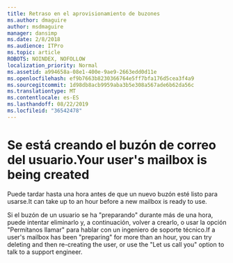 ```yaml
---
title: Retraso en el aprovisionamiento de buzones
ms.author: dmaguire
author: msdmaguire
manager: dansimp
ms.date: 2/8/2018
ms.audience: ITPro
ms.topic: article
ROBOTS: NOINDEX, NOFOLLOW
localization_priority: Normal
ms.assetid: a994658a-08e1-400e-9ae9-2663edd0d11e
ms.openlocfilehash: ef9b7663b8230366764e5ff7bfa176d5cea3f4a9
ms.sourcegitcommit: 1d98db8acb9959aba3b5e308a567ade6b62da56c
ms.translationtype: MT
ms.contentlocale: es-ES
ms.lasthandoff: 08/22/2019
ms.locfileid: "36542478"
---
```

# <a name="your-users-mailbox-is-being-created"></a><span data-ttu-id="fb01c-102">Se está creando el buzón de correo del usuario.</span><span class="sxs-lookup"><span data-stu-id="fb01c-102">Your user's mailbox is being created</span></span>

<span data-ttu-id="fb01c-103">Puede tardar hasta una hora antes de que un nuevo buzón esté listo para usarse.</span><span class="sxs-lookup"><span data-stu-id="fb01c-103">It can take up to an hour before a new mailbox is ready to use.</span></span>
  
<span data-ttu-id="fb01c-104">Si el buzón de un usuario se ha "preparando" durante más de una hora, puede intentar eliminarlo y, a continuación, volver a crearlo, o usar la opción "Permítanos llamar" para hablar con un ingeniero de soporte técnico.</span><span class="sxs-lookup"><span data-stu-id="fb01c-104">If a user's mailbox has been "preparing" for more than an hour, you can try deleting and then re-creating the user, or use the "Let us call you" option to talk to a support engineer.</span></span>
  

